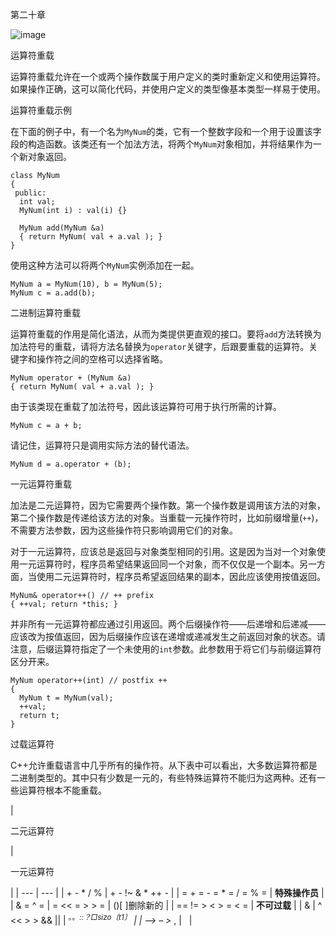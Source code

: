 第二十章

![image](images/frontdot.jpg)

运算符重载

运算符重载允许在一个或两个操作数属于用户定义的类时重新定义和使用运算符。如果操作正确，这可以简化代码，并使用户定义的类型像基本类型一样易于使用。

运算符重载示例

在下面的例子中，有一个名为`MyNum`的类，它有一个整数字段和一个用于设置该字段的构造函数。该类还有一个加法方法，将两个`MyNum`对象相加，并将结果作为一个新对象返回。

```
class MyNum
{
 public:
  int val;
  MyNum(int i) : val(i) {}

  MyNum add(MyNum &a)
  { return MyNum( val + a.val ); }
}
```

使用这种方法可以将两个`MyNum`实例添加在一起。

```
MyNum a = MyNum(10), b = MyNum(5);
MyNum c = a.add(b);
```

二进制运算符重载

运算符重载的作用是简化语法，从而为类提供更直观的接口。要将`add`方法转换为加法符号的重载，请将方法名替换为`operator`关键字，后跟要重载的运算符。关键字和操作符之间的空格可以选择省略。

```
MyNum operator + (MyNum &a)
{ return MyNum( val + a.val ); }
```

由于该类现在重载了加法符号，因此该运算符可用于执行所需的计算。

```
MyNum c = a + b;
```

请记住，运算符只是调用实际方法的替代语法。

```
MyNum d = a.operator + (b);
```

一元运算符重载

加法是二元运算符，因为它需要两个操作数。第一个操作数是调用该方法的对象，第二个操作数是传递给该方法的对象。当重载一元操作符时，比如前缀增量(`++`)，不需要方法参数，因为这些操作符只影响调用它们的对象。

对于一元运算符，应该总是返回与对象类型相同的引用。这是因为当对一个对象使用一元运算符时，程序员希望结果返回同一个对象，而不仅仅是一个副本。另一方面，当使用二元运算符时，程序员希望返回结果的副本，因此应该使用按值返回。

```
MyNum& operator++() // ++ prefix
{ ++val; return *this; }
```

并非所有一元运算符都应通过引用返回。两个后缀操作符——后递增和后递减——应该改为按值返回，因为后缀操作应该在递增或递减发生之前返回对象的状态。请注意，后缀运算符指定了一个未使用的`int`参数。此参数用于将它们与前缀运算符区分开来。

```
MyNum operator++(int) // postfix ++
{
  MyNum t = MyNum(val);
  ++val;
  return t;
}
```

过载运算符

C++允许重载语言中几乎所有的操作符。从下表中可以看出，大多数运算符都是二进制类型的。其中只有少数是一元的，有些特殊运算符不能归为这两种。还有一些运算符根本不能重载。

| 

二元运算符

 | 

一元运算符

 |
| --- | --- |
| + - * / % | + - !~ & * ++ - |
| = + = - = * = / = % = | **特殊操作员** |
| & = ^ = &#124; = << = > > = | ()[ ]删除新的 |
| == != > < > = < = | **不可过载** |
| & &#124; ^ << > > && &#124;&#124; | <sup>。。*::？□sizo〔t1〕</sup> |
| –> – >* , |   |